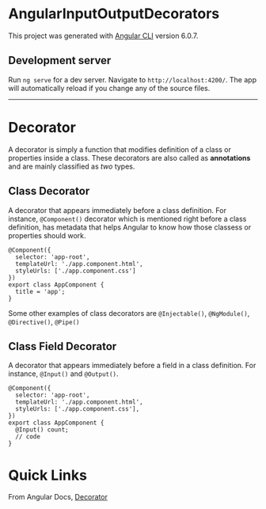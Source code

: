 # AngularInputOutputDecorators

This project was generated with [Angular CLI](https://github.com/angular/angular-cli) version 6.0.7.

## Development server

Run `ng serve` for a dev server. Navigate to `http://localhost:4200/`. The app will automatically reload if you change any of the source files.

<hr>

# Decorator
A decorator is simply a function that modifies definition of a class or properties inside a class. These decorators are also called as **annotations** and are mainly classified as *two* types. 

## Class Decorator 
A decorator that appears immediately before a class definition. 
For instance, `@Component()` decorator which is mentioned right before a class definition, has metadata that helps Angular to know how those classess or properties should work.   
```
@Component({
  selector: 'app-root',
  templateUrl: './app.component.html',
  styleUrls: ['./app.component.css']
})
export class AppComponent {
  title = 'app';
}
```
Some other examples of class decorators are `@Injectable()`, `@NgModule()`, `@Directive()`, `@Pipe()`

## Class Field Decorator
A decorator that appears immediately before a field in a class definition.
For instance, `@Input()` and `@Output()`.
```
@Component({
  selector: 'app-root',
  templateUrl: './app.component.html',
  styleUrls: ['./app.component.css'],
})
export class AppComponent {
  @Input() count;
  // code
}
```
# Quick Links 
From Angular Docs, [Decorator](https://angular.io/guide/glossary#decorator--decoration)

